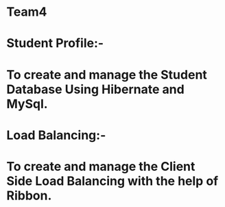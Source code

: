 # Team4

<h1>Student Profile:-<h1> <p>To create and manage the Student Database Using Hibernate and MySql.<p>

<h1>Load Balancing:-<h1> <p>To create and manage the Client Side Load Balancing with the help of Ribbon.<p>
